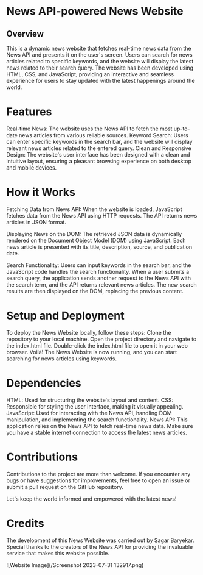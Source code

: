 # News API-powered News Website


## Overview

This is a dynamic news website that fetches real-time news data from the News API and presents it on the user's screen. Users can search for news articles related to specific keywords, and the website will display the latest news related to their search query. The website has been developed using HTML, CSS, and JavaScript, providing an interactive and seamless experience for users to stay updated with the latest happenings around the world.

# Features

Real-time News: The website uses the News API to fetch the most up-to-date news articles from various reliable sources.
Keyword Search: Users can enter specific keywords in the search bar, and the website will display relevant news articles related to the entered query.
Clean and Responsive Design: The website's user interface has been designed with a clean and intuitive layout, ensuring a pleasant browsing experience on both desktop and mobile devices.

 # How it Works
 
Fetching Data from News API: When the website is loaded, JavaScript fetches data from the News API using HTTP requests. The API returns news articles in JSON format.

Displaying News on the DOM: The retrieved JSON data is dynamically rendered on the Document Object Model (DOM) using JavaScript. Each news article is presented with its title, description, source, and publication date.

Search Functionality: Users can input keywords in the search bar, and the JavaScript code handles the search functionality. When a user submits a search query, the application sends another request to the News API with the search term, and the API returns relevant news articles. The new search results are then displayed on the DOM, replacing the previous content.

# Setup and Deployment

To deploy the News Website locally, follow these steps:
Clone the repository to your local machine.
Open the project directory and navigate to the index.html file.
Double-click the index.html file to open it in your web browser.
Voilà! The News Website is now running, and you can start searching for news articles using keywords.

# Dependencies

HTML: Used for structuring the website's layout and content.
CSS: Responsible for styling the user interface, making it visually appealing.
JavaScript: Used for interacting with the News API, handling DOM manipulation, and implementing the search functionality.
News API: This application relies on the News API to fetch real-time news data. Make sure you have a stable internet connection to access the latest news articles.

# Contributions

Contributions to the project are more than welcome. If you encounter any bugs or have suggestions for improvements, feel free to open an issue or submit a pull request on the GitHub repository.

Let's keep the world informed and empowered with the latest news!

# Credits

The development of this News Website was carried out by Sagar Baryekar. Special thanks to the creators of the News API for providing the invaluable service that makes this website possible.


![Website Image](/Screenshot 2023-07-31 132917.png)

